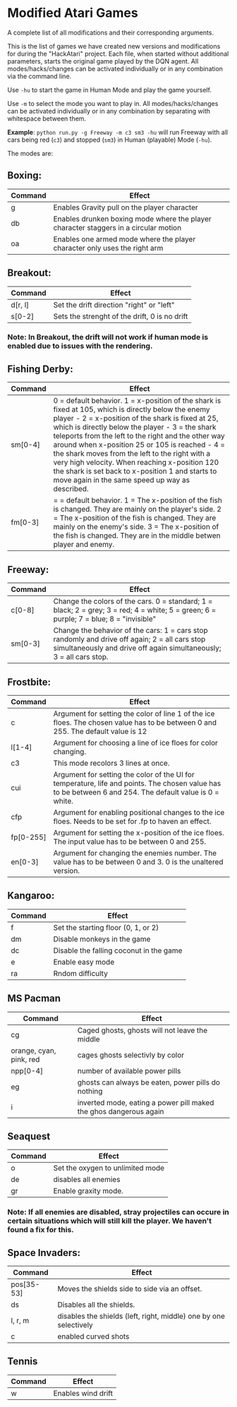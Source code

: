 # Modified Atari Games

A complete list of all modifications and their corresponding arguments.

This is the list of games we have created new versions and modifications for during the "HackAtari" project. Each file, when started without additional parameters, starts the original game played by the DQN agent.
All modes/hacks/changes can be activated individually or in any combination via the command line.

Use `-hu` to start the game in Human Mode and play the game yourself.


Use `-m` to select the mode you want to play in. All modes/hacks/changes can be activated individually or in any combination by separating with whitespace between them.

**Example**: `python run.py -g Freeway -m c3 sm3 -hu` will run Freeway with all cars being red (`c3`) and stopped (`sm3`) in Human (playable) Mode (`-hu`).

The modes are:

## Boxing:
| Command | Effect                                                                               |
|---------|--------------------------------------------------------------------------------------|
| g       | Enables Gravity pull on the player character                                         |
| db      | Enables drunken boxing mode where the player character staggers in a circular motion |
| oa      | Enables one armed mode where the player character only uses the right arm            |

## Breakout:
| Command | Effect                                        |
|---------|-----------------------------------------------|
| d[r, l] | Set the drift direction "right" or "left"     |
| s[0-2]  | Sets the strenght of the drift, 0 is no drift |

### Note: In Breakout, the drift will not work if human mode is enabled due to issues with the rendering.


## Fishing Derby:
| Command | Effect                                                                                                                                                                                                                                                                                                                                                                                                                                                                                                                         |
|---------|--------------------------------------------------------------------------------------------------------------------------------------------------------------------------------------------------------------------------------------------------------------------------------------------------------------------------------------------------------------------------------------------------------------------------------------------------------------------------------------------------------------------------------|
| sm[0-4] | 0 = default behavior. 1 = x-position of the shark is fixed at 105, which is directly below the enemy player - 2 = x-position of the shark is fixed at 25, which is directly below the player - 3 = the shark teleports from the left to the right and the other way around when x-position 25 or 105 is reached - 4 = the shark moves from the left to the right with a very high velocity. When reaching x-position 120 the shark is set back to x-position 1 and starts to move again in the same speed up way as described. |
| fm[0-3] | = = default behavior. 1 = The x-position of the fish is changed. They are mainly on the player's side. 2 = The x-position of the fish is changed. They are mainly on the enemy's side. 3 = The x-position of the fish is changed. They are in the middle betwen  player and enemy.                                                                                                                                                                                                                                             |

## Freeway:
| Command | Effect                                                                                                                                                               |
|---------|----------------------------------------------------------------------------------------------------------------------------------------------------------------------|
| c[0-8]  | Change the colors of the cars. 0 = standard; 1 = black; 2 = grey; 3 = red; 4 = white; 5 = green; 6 = purple; 7 = blue; 8 = "invisible"                               |
| sm[0-3] | Change the behavior of the cars: 1 = cars stop randomly and drive off again; 2 = all cars stop simultaneously and drive off again simultaneously; 3 = all cars stop. |

## Frostbite:
| Command   | Effect                                                                                                                                                   |
|-----------|----------------------------------------------------------------------------------------------------------------------------------------------------------|
| c         | Argument for setting the color of line 1 of the ice floes. The chosen value has to be between 0 and 255. The default value is 12                         |
| l[1-4]    | Argument for choosing a line of ice floes for color changing.                                                                                            |
| c3        | This mode recolors 3 lines at once.                                                                                                                      |
| cui       | Argument for setting the color of the UI for temperature, life and points. The chosen value has to be between 6 and 254. The default value is 0 = white. |
| cfp       | Argument for enabling positional changes to the ice floes. Needs to be set for .fp to haven an effect.                                                   |
| fp[0-255] | Argument for setting the x-position of the ice floes. The input value has to be between 0 and 255.                                                       |
| en[0-3]   | Argument for changing the enemies number. The value has to be between 0 and 3. 0 is the unaltered version.                                               |

## Kangaroo:
| Command | Effect                                  |
|---------|-----------------------------------------|
| f       | Set the starting floor (0, 1, or 2)     |
| dm      | Disable monkeys in the game             |
| dc      | Disable the falling coconut in the game |
| e       | Enable easy mode                        |
| ra      | Rndom difficulty                        |

## MS Pacman
| Command                 | Effect                                                            |
|-------------------------|-------------------------------------------------------------------|
| cg                      | Caged ghosts, ghosts will not leave the middle                    |
| orange, cyan, pink, red | cages ghosts selectivly by color                                  |
| npp[0-4]                | number of available power pills                                   |
| eg                      | ghosts can always be eaten, power pills do nothing                |
| i                       | inverted mode, eating a power pill maked the ghos dangerous again |

## Seaquest
| Command | Effect                           |
|---------|----------------------------------|
| o       | Set the oxygen to unlimited mode |
| de      | disables all enemies             |
| gr      | Enable graxity mode.             |

### Note: If all enemies are disabled, stray projectiles can occure in certain situations which will still kill the player. We haven't found a fix for this.


## Space Invaders:
| Command    | Effect                                                            |
|------------|-------------------------------------------------------------------|
| pos[35-53] | Moves the shields side to side via an offset.                     |
| ds         | Disables all the shields.                                         |
| l, r, m    | disables the shields (left, right, middle) one by one selectively |
| c          | enabled curved shots                                              |

## Tennis
| Command | Effect             |
|---------|--------------------|
| w       | Enables wind drift |